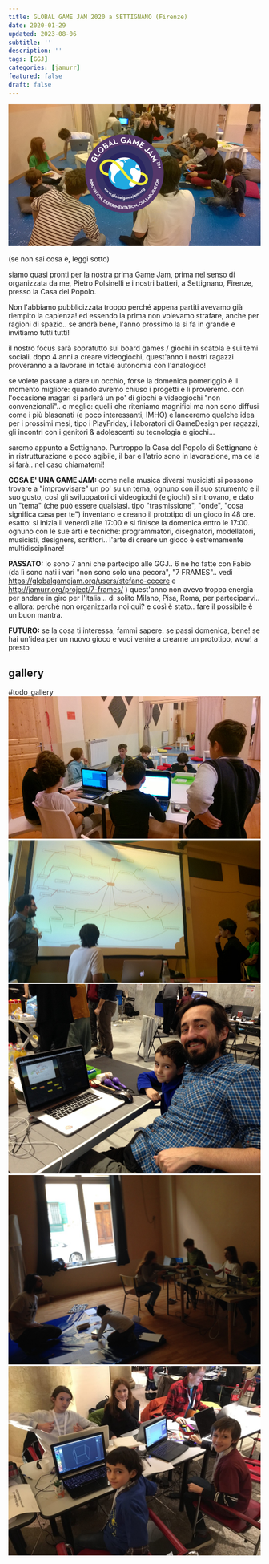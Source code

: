 ```yaml
---
title: GLOBAL GAME JAM 2020 a SETTIGNANO (Firenze)
date: 2020-01-29
updated: 2023-08-06
subtitle: ''
description: ''
tags: [GGJ]
categories: [jamurr]
featured: false
draft: false
---
```

![](../../../assets/img/post/2020/gallery-ggj-firenze/GGJ_featured.jpg)

(se non sai cosa è, leggi sotto)

siamo quasi pronti per la nostra prima Game Jam, prima nel senso di organizzata da me, Pietro Polsinelli e i nostri batteri, a Settignano, Firenze, presso la Casa del Popolo.

Non l'abbiamo pubblicizzata troppo perché appena partiti avevamo già riempito la capienza! ed essendo la prima non volevamo strafare, anche per ragioni di spazio.. se andrà bene, l'anno prossimo la si fa in grande e invitiamo tutti tutti!

il nostro focus sarà sopratutto sui board games / giochi in scatola e sui temi sociali.
dopo 4 anni a creare videogiochi, quest'anno i nostri ragazzi proveranno a a lavorare in totale autonomia con l'analogico!

se volete passare a dare un occhio, forse la domenica pomeriggio è il momento migliore: quando avremo chiuso i progetti e li proveremo.
con l'occasione magari si parlerà un po' di giochi e videogiochi "non convenzionali".. o meglio: quelli che riteniamo magnifici ma non sono diffusi come i più blasonati (e poco interessanti, IMHO) e lanceremo qualche idea per i prossimi mesi, tipo i PlayFriday, i laboratori di GameDesign per ragazzi, gli incontri con i genitori & adolescenti su tecnologia e giochi...

saremo appunto a Settignano. Purtroppo la Casa del Popolo di Settignano è in ristrutturazione e poco agibile, il bar e l'atrio sono in lavorazione, ma ce la si farà.. nel caso chiamatemi!

**COSA E' UNA GAME JAM:**
come nella musica diversi musicisti si possono trovare a "improvvisare" un po' su un tema, ognuno con il suo strumento e il suo gusto, così gli sviluppatori di videogiochi (e giochi) si ritrovano, e dato un "tema" (che può essere qualsiasi. tipo "trasmissione", "onde", "cosa significa casa per te") inventano e creano il prototipo di un gioco in 48 ore. esatto: si inizia il venerdì alle 17:00 e si finisce la domenica entro le 17:00. ognuno con le sue arti e tecniche: programmatori, disegnatori, modellatori, musicisti, designers, scrittori.. l'arte di creare un gioco è estremamente multidisciplinare!

**PASSATO:**
io sono 7 anni che partecipo alle GGJ.. 6 ne ho fatte con Fabio (da lì sono nati i vari "non sono solo una pecora", "7 FRAMES".. vedi https://globalgamejam.org/users/stefano-cecere e http://jamurr.org/project/7-frames/ ) quest'anno non avevo troppa energia per andare in giro per l'italia .. di solito Milano, Pisa, Roma, per parteciparvi.. e allora: perché non organizzarla noi qui? e così è stato.. fare il possibile è un buon mantra.

**FUTURO:**
se la cosa ti interessa, fammi sapere. se passi domenica, bene! se hai un'idea per un nuovo gioco e vuoi venire a crearne un prototipo, wow! a presto

## gallery
#todo_gallery
![](../../../assets/img/post/2020/gallery-ggj-firenze/ggj_pisa.jpg)
![](../../../assets/img/post/2020/gallery-ggj-firenze/ggj_pisa_2.jpg)
![](../../../assets/img/post/2020/gallery-ggj-firenze/ggj_pisa_2006.jpg)
![](../../../assets/img/post/2020/gallery-ggj-firenze/ggj_pisa_2018.jpg)
![](../../../assets/img/post/2020/gallery-ggj-firenze/ggj_roma.jpg)

